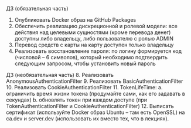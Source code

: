 ДЗ (обязательная часть)
1. Опубликовать Docker образ на GitHub Packages
2. Обеспечить реализацию дискреционной и ролевой модели: все
   действия над целевыми сущностями (кроме перевода денег) доступны
   либо владельцу, либо пользователю с ролью ADMIN
3. Перевод средств с карты на карту доступен только владельцу
4. Реализовать восстановление пароля: по логину формируется код
   (числовой – 6 символов), который необходимо подтвердить следующим
   запросом, чтобы установить новый пароль
   
   
ДЗ (необязательная часть)
8. Реализовать AnonymousAuthenticationFilter
9. Реализовать BasicAuthenticationFilter
10. Реализовать CookieAuthenticationFilter
11. TokenLifeTime:
    a. ограничить время жизни токена (продумайте сами, как его задавать
    в секундах)
    b. обновлять токен при каждом доступе (при TokenAuthenticationFilter
    и CookieAuthenticationFilter)
12. Выписать сертификат (используйте Docker образ Ubuntu – там есть
    OpenSSL) на ca.dev и server.dev (использовать их вместо тех, что в
    лекциях).